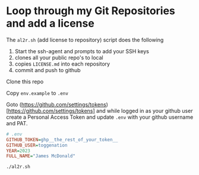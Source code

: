 # Loop through my Git Repositories and add a license

The `al2r.sh` (add license to repository) script does the following
1. Start the ssh-agent and prompts to add your SSH keys
1. clones all your public repo's to local 
2. copies `LICENSE.md` into each repository
3. commit and push to github


Clone this repo

Copy `env.example` to `.env`

Goto (https://github.com/settings/tokens)[https://github.com/settings/tokens] and while logged in as your github user create a Personal Access Token and update `.env` with your github username and PAT.


```ini
# .env
GITHUB_TOKEN=ghp__the_rest_of_your_token__
GITHUB_USER=toggenation
YEAR=2023
FULL_NAME="James McDonald"
```




```bash
./al2r.sh
```